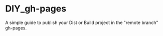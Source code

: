 # DIY_gh-pages
A simple guide to publish your Dist or Build project in the "remote branch" gh-pages.

